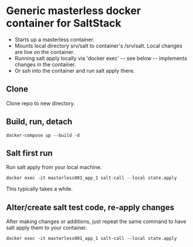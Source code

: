 # Generic masterless docker container for SaltStack

- Starts up a masterless container.
- Mounts local directory srv/salt to container's /srv/salt. Local changes are live on the container.
- Running salt apply locally via 'docker exec' -- see below -- implements changes in the container.
- Or ssh into the container and run salt apply there.

## Clone

Clone repo to new directory.


## Build, run, detach

```
docker-compose up --build -d
```


## Salt first run

Run salt apply from your local machine.

```
docker exec -it masterless001_app_1 salt-call --local state.apply
```

This typically takes a while.


## Alter/create salt test code, re-apply changes

After making changes or additions, just repeat the same command to have salt apply them to your container.

```
docker exec -it masterless001_app_1 salt-call --local state.apply
```
